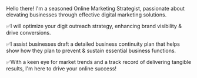 Hello there! I'm a seasoned Online Marketing Strategist, passionate about elevating businesses through effective digital marketing solutions. 

✅I will optimize your digit outreach strategy, enhancing brand visibility & drive conversions. 

✅I assist businesses draft a detailed business continuity plan that helps show how they plan to prevent & sustain essential business functions. 

✅With a keen eye for market trends and a track record of delivering tangible results, I'm here to drive your online success!
